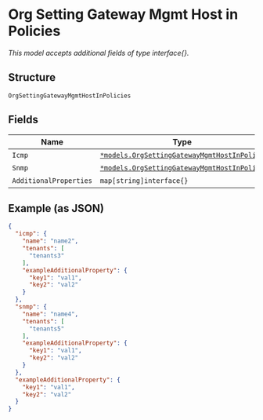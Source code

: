 
# Org Setting Gateway Mgmt Host in Policies

*This model accepts additional fields of type interface{}.*

## Structure

`OrgSettingGatewayMgmtHostInPolicies`

## Fields

| Name | Type | Tags | Description |
|  --- | --- | --- | --- |
| `Icmp` | [`*models.OrgSettingGatewayMgmtHostInPolicy`](../../doc/models/org-setting-gateway-mgmt-host-in-policy.md) | Optional | - |
| `Snmp` | [`*models.OrgSettingGatewayMgmtHostInPolicy`](../../doc/models/org-setting-gateway-mgmt-host-in-policy.md) | Optional | - |
| `AdditionalProperties` | `map[string]interface{}` | Optional | - |

## Example (as JSON)

```json
{
  "icmp": {
    "name": "name2",
    "tenants": [
      "tenants3"
    ],
    "exampleAdditionalProperty": {
      "key1": "val1",
      "key2": "val2"
    }
  },
  "snmp": {
    "name": "name4",
    "tenants": [
      "tenants5"
    ],
    "exampleAdditionalProperty": {
      "key1": "val1",
      "key2": "val2"
    }
  },
  "exampleAdditionalProperty": {
    "key1": "val1",
    "key2": "val2"
  }
}
```


